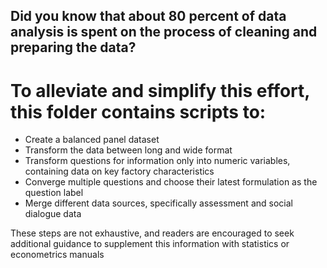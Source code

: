 ## Did you know that about 80 percent of data analysis is spent on the process of cleaning and preparing the data? 
# To alleviate and simplify this effort, this folder contains scripts to:
* Create a balanced panel dataset
* Transform the data between long and wide format
* Transform questions for information only into numeric variables, containing data on key factory characteristics
* Converge multiple questions and choose their latest formulation as the question label
* Merge different data sources, specifically assessment and social dialogue data

These steps are not exhaustive, and readers are encouraged to seek additional guidance to supplement this information with statistics or econometrics manuals
